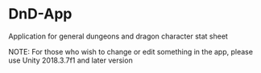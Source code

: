 # DnD-App

Application for general dungeons and dragon character stat sheet

NOTE: For those who wish to change or edit something in the app, please use Unity 2018.3.7f1 and later version
